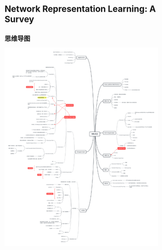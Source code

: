 # Network Representation Learning: A Survey

## 思维导图

![](../../Reading%20notes/assets/NRL_mind.png)